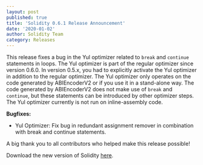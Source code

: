 ```yaml
---
layout: post
published: true
title: 'Solidity 0.6.1 Release Announcement'
date: '2020-01-02'
author: Solidity Team
category: Releases
---
```


This release fixes a bug in the Yul optimizer related to `break` and `continue` statements in loops. The Yul optimizer is part of the regular optimizer since version 0.6.0. In version 0.5.x, you had to explicitly activate the Yul optimizer in addition to the regular optimizer. The Yul optimizer only operates on the code generated by ABIEncoderV2 or if you use it in a stand-alone way. The code generated by ABIEncoderV2 does not make use of `break` and `continue`, but these statements can be introduced by other optimizer steps. The Yul optimizer currently is not run on inline-assembly code.

**Bugfixes:**

- Yul Optimizer: Fix bug in redundant assignment remover in combination with break and continue statements.

A big thank you to all contributors who helped make this release possible!

Download the new version of Solidity [here](https://github.com/ethereum/solidity/releases/tag/v0.6.1).
